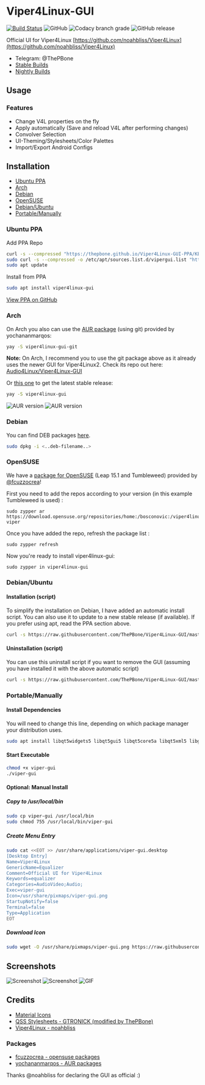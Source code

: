 # Viper4Linux-GUI
[![Build Status](https://travis-ci.org/ThePBone/Viper4Linux-GUI-Legacy.svg?branch=master)](https://travis-ci.org/ThePBone/Viper4Linux-GUI-Legacy) ![GitHub](https://img.shields.io/github/license/ThePBone/Viper4Linux-GUI-Legacy) ![Codacy branch grade](https://img.shields.io/codacy/grade/cb83ce5a7deb4130bd4b918d9e19a925/master) ![GitHub release](https://img.shields.io/github/release/ThePBone/Viper4Linux-GUI-Legacy)

Official UI for Viper4Linux [https://github.com/noahbliss/Viper4Linux](https://github.com/noahbliss/Viper4Linux)
* Telegram: @ThePBone
* [Stable Builds](https://github.com/ThePBone/Viper4Linux-GUI-Legacy/releases)
* [Nightly Builds](https://nightly.thebone.cf/viper-gui/?C=M;O=D)

## Usage
### Features
* Change V4L properties on the fly
* Apply automatically (Save and reload V4L after performing changes)
* Convolver Selection
* UI-Theming/Stylesheets/Color Palettes
* Import/Export Android Configs

## Installation
* [Ubuntu PPA](#ubuntu-ppa)
* [Arch](#arch)
* [Debian](#debian)
* [OpenSUSE](#opensuse)
* [Debian/Ubuntu](#debianubuntu)
* [Portable/Manually](#portablemanually)
### Ubuntu PPA
Add PPA Repo
```bash
curl -s --compressed "https://thepbone.github.io/Viper4Linux-GUI-PPA/KEY.gpg" | sudo apt-key add -
sudo curl -s --compressed -o /etc/apt/sources.list.d/vipergui.list "https://thepbone.github.io/Viper4Linux-GUI-PPA/vipergui.list"
sudo apt update
```
Install from PPA
```bash
sudo apt install viper4linux-gui
```
[View PPA on GitHub](https://github.com/ThePBone/Viper4Linux-GUI-PPA)

### Arch

On Arch you also can use the [AUR package](https://aur.archlinux.org/packages/viper4linux-gui-git/) (using git) provided by yochananmarqos:
```bash
yay -S viper4linux-gui-git  
```
**Note:** On Arch, I recommend you to use the git package above as it already uses the newer GUI for Viper4Linux2. Check its repo out here: [Audio4Linux/Viper4Linux-GUI](https://github.com/Audio4Linux/Viper4Linux-GUI)

Or [this one](https://aur.archlinux.org/packages/viper4linux-gui) to get the latest stable release:
```bash
yay -S viper4linux-gui
```
![AUR version](https://img.shields.io/aur/version/viper4linux-gui?label=aur%20%28stable%29) ![AUR version](https://img.shields.io/aur/version/viper4linux-gui-git?label=aur%20%28git%29)

### Debian
You can find DEB packages [here](https://github.com/ThePBone/Viper4Linux-GUI/releases).
```bash
sudo dpkg -i <..deb-filename..>
```

### OpenSUSE
We have a [package for OpenSUSE](https://build.opensuse.org/project/show/home:bosconovic:viper4linux) (Leap 15.1 and Tumbleweed) provided by [@fcuzzocrea](https://github.com/fcuzzocrea)!

First you need to add the repos according to your version (in this example Tumbleweed is used) :

    sudo zypper ar https://download.opensuse.org/repositories/home:/bosconovic:/viper4linux/openSUSE_Tumbleweed/ viper  

Once you have added the repo, refresh the package list :

    sudo zypper refresh

Now you're ready to install viper4linux-gui:

    sudo zypper in viper4linux-gui
    
### Debian/Ubuntu
#### Installation (script)
To simplify the installation on Debian, I have added an automatic install script.
You can also use it to update to a new stable release (if available).
If you prefer using apt, read the PPA section above.
```bash
curl -s https://raw.githubusercontent.com/ThePBone/Viper4Linux-GUI/master/scripts/install-debian.sh | sudo bash
```
#### Uninstallation (script)
You can use this uninstall script if you want to remove the GUI (assuming you have installed it with the above automatic script)
```bash
curl -s https://raw.githubusercontent.com/ThePBone/Viper4Linux-GUI/master/scripts/uninstall-debian.sh | sudo bash
```

### Portable/Manually
#### Install Dependencies
You will need to change this line, depending on which package manager your distribution uses.
```bash
sudo apt install libqt5widgets5 libqt5gui5 libqt5core5a libqt5xml5 libgl1-mesa-dev git
```

#### Start Executable
```bash
chmod +x viper-gui
./viper-gui
```

#### Optional: Manual Install
##### Copy to /usr/local/bin
```bash
sudo cp viper-gui /usr/local/bin
sudo chmod 755 /usr/local/bin/viper-gui
```
##### Create Menu Entry
```bash
sudo cat <<EOT >> /usr/share/applications/viper-gui.desktop
[Desktop Entry]
Name=Viper4Linux
GenericName=Equalizer
Comment=Official UI for Viper4Linux
Keywords=equalizer
Categories=AudioVideo;Audio;
Exec=viper-gui
Icon=/usr/share/pixmaps/viper-gui.png
StartupNotify=false
Terminal=false
Type=Application
EOT
```
##### Download Icon
```bash
sudo wget -O /usr/share/pixmaps/viper-gui.png https://raw.githubusercontent.com/ThePBone/Viper4Linux-GUI/master/viper.png -q --show-progress
```

## Screenshots
![Screenshot](https://github.com/ThePBone/Viper4Linux-GUI/blob/master/screenshots/tab1.png?raw=true)
![Screenshot](https://github.com/ThePBone/Viper4Linux-GUI/blob/master/screenshots/tab3_dark.png?raw=true)
![GIF](https://github.com/ThePBone/Viper4Linux-GUI/blob/master/screenshots/contexthelp.gif?raw=true)
## Credits
* [Material Icons](https://material.io/tools/icons/)
* [QSS Stylesheets - GTRONICK (modified by ThePBone)](https://github.com/GTRONICK/QSS)
* [Viper4Linux - noahbliss](https://github.com/noahbliss/Viper4Linux)
### Packages
* [fcuzzocrea - opensuse packages](https://github.com/fcuzzocrea)
* [yochananmarqos - AUR packages](https://github.com/yochananmarqos)

Thanks @noahbliss for declaring the GUI as official :)
